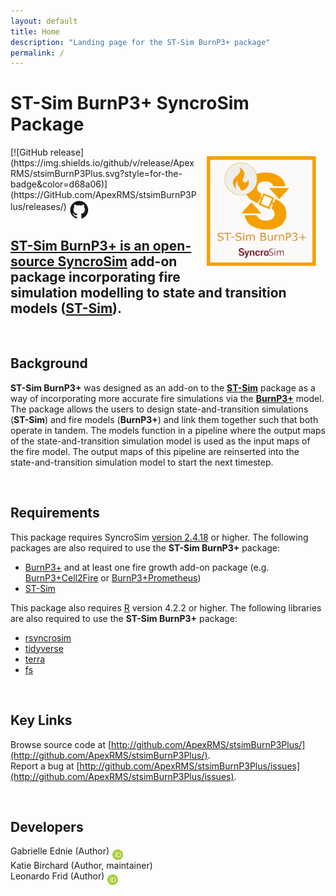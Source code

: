 ```yaml
---
layout: default
title: Home
description: "Landing page for the ST-Sim BurnP3+ package"
permalink: /
---
```


# **ST-Sim BurnP3+** SyncroSim Package
<img align="right" style="padding: 13px" width="180" src="assets/images/logo/stsimBurnP3Plus_large.png">
[![GitHub release](https://img.shields.io/github/v/release/ApexRMS/stsimBurnP3Plus.svg?style=for-the-badge&color=d68a06)](https://GitHub.com/ApexRMS/stsimBurnP3Plus/releases/)    <a href="https://github.com/ApexRMS/stsimBurnP3Plus"><img align="middle" style="padding: 1px" width="30" src="assets/images/logo/github-trans2.png">
<br>

## **ST-Sim BurnP3+** is an open-source [SyncroSim](https://syncrosim.com/) add-on package incorporating fire simulation modelling to state and transition models ([**ST-Sim**](https://docs.stsim.net/getting_started/overview.html)).

<br>

## Background

**ST-Sim BurnP3+** was designed as an add-on to the [**ST-Sim**](https://docs.stsim.net/getting_started/overview.html) package as a way of incorporating more accurate fire simulations via the [**BurnP3+**](https://burnp3.github.io/BurnP3Plus/) model. The package allows the users to design state-and-transition simulations (**ST-Sim**) and fire models (**BurnP3+**) and link them together such that both operate in tandem. The models function in a pipeline where the output maps of the state-and-transition simulation model is used as the input maps of the fire model. The output maps of this pipeline are reinserted into the state-and-transition simulation model to start the next timestep.

<br>

## Requirements

This package requires SyncroSim [version 2.4.18](https://syncrosim.com/download/) or higher. The following packages are also required to use the **ST-Sim BurnP3+** package:
* [BurnP3+](https://github.com/BurnP3/BurnP3Plus) and at least one fire growth add-on package (e.g. [BurnP3+Cell2Fire](https://github.com/BurnP3/BurnP3PlusCell2Fire) or [BurnP3+Prometheus](https://github.com/BurnP3/BurnP3PlusPrometheus))
* [ST-Sim](https://github.com/ApexRMS/stsim)

This package also requires [R](https://cran.r-project.org/bin/windows/base/) version 4.2.2 or higher. The following libraries are also required to use the **ST-Sim BurnP3+** package:
* [rsyncrosim](https://syncrosim.github.io/rsyncrosim/)
* [tidyverse](https://www.tidyverse.org/)
* [terra](https://rspatial.org/index.html)
* [fs](https://fs.r-lib.org/)


<br>

## Key Links

Browse source code at
[http://github.com/ApexRMS/stsimBurnP3Plus/](http://github.com/ApexRMS/stsimBurnP3Plus/). <br>
Report a bug at
[http://github.com/ApexRMS/stsimBurnP3Plus/issues](http://github.com/ApexRMS/stsimBurnP3Plus/issues). <br>

<br>

## Developers

Gabrielle Ednie (Author) <a href="https://orcid.org/0000-0003-2832-3015"><img align="middle" style="padding: 0.5px" width="17" src="assets/images/ORCID.png"></a>
<br>
Katie Birchard (Author, maintainer)
<br>
Leonardo Frid (Author) <a href="https://orcid.org/0000-0002-5489-2337"><img align="middle" style="padding: 0.5px" width="17" src="assets/images/ORCID.png"></a>
